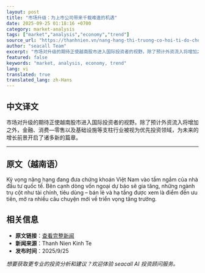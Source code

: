 ```yaml
---
layout: post
title: "市场升级：为上市公司带来千载难逢的机遇"
date: 2025-09-25 01:18:16 +0700
category: market-analysis
tags: ["market","analysis","economy","trend"]
source_url: "https://thanhnien.vn/nang-hang-thi-truong-co-hoi-ti-do-cho-cac-doanh-nghiep-niem-yet-185250924215813162.htm"
author: "seacall Team"
excerpt: "市场对升级的期待正使越南股市进入国际投资者的视野。除了预计外资流入将增加之外，金融、消费—零售以及基础设施等支柱行业被视为优先投资领域，为未来的增长前景开启了诸多新的篇章。..."
featured: false
keywords: "market, analysis, economy, trend"
lang: vi
translated: true
translated_lang: zh-Hans
---
```


## 中文译文

市场对升级的期待正使越南股市进入国际投资者的视野。除了预计外资流入将增加之外，金融、消费—零售以及基础设施等支柱行业被视为优先投资领域，为未来的增长前景开启了诸多新的篇章。

---

## 原文（越南语）

Kỳ vọng n&acirc;ng hạng đang đưa chứng kho&aacute;n Việt Nam v&agrave;o tầm ngắm của nh&agrave; đầu tư quốc tế. B&ecirc;n cạnh d&ograve;ng vốn ngoại dự b&aacute;o sẽ gia tăng, những ng&agrave;nh trụ cột như t&agrave;i ch&iacute;nh, ti&ecirc;u d&ugrave;ng &ndash; b&aacute;n lẻ v&agrave; hạ tầng được xem l&agrave; điểm đến ưu ti&ecirc;n, mở ra nhiều c&acirc;u chuyện mới về triển vọng tăng trưởng.

## 相关信息

- **原文链接**：[查看完整新闻](https://thanhnien.vn/nang-hang-thi-truong-co-hoi-ti-do-cho-cac-doanh-nghiep-niem-yet-185250924215813162.htm)
- **新闻来源**：Thanh Nien Kinh Te
- **发布时间**：2025/9/25

*想要获取更专业的投资分析和建议？欢迎体验 seacall AI 投资顾问服务。*